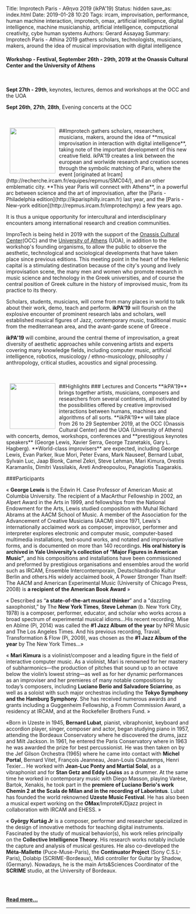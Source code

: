 Title: Improtech Paris - &Alpha;&theta;&eta;&nu;&alpha; 2019 (ikPA'19)
Status: hidden
save_as: index.html
Date: 2019-01-28 10:20
Tags: ircam, improvisation, performance, human machine interaction, improtech, omax, artificial intelligence, digital intelligence, machine musicianship, artificial intelligence, computztional creativity, cybe human systems
Authors: Gerard Assayag
Summary: Improtech Paris - Athina 2019 gathers scholars, technologists, musicians, makers, around the idea of musical improvisation with digital intelligence

#### Workshop - Festival, September 26th - 29th, 2019 at the Onassis Cultural Center and the University of Athens
<br>

**Sept 27th - 29th**, keynotes, lectures, demos and workshops at the OCC and the UOA

**Sept 26th**, **27th**, **28th**, Evening concerts at the OCC  

<br>
<br>

<img src="../images/IKPoster_Frag12.png" width="125" style="float:left" hspace="10">
##Improtech
gathers scholars, researchers, musicians, makers, around the idea of **musical improvisation in interaction with digital intelligence**, taking note of the important development of this new creative field.
ikPA'19 creates a link between the european and worlwide research and creation scenes through the symbolic matching of  Paris, where the event [originated at Ircam](http://recherche.ircam.fr/equipes/repmus/SMC04/), and an other emblematic city. **This year Paris will connect with Athens**, in a powerful arc between science and the art of improvisation, after the  [Paris - Philadelphia edition](http://ikparisphilly.ircam.fr) last year, and the [Paris - New-york edition](http://repmus.ircam.fr/improtechpny) a few years ago.

It is thus a unique opportunity for intercultural and interdisciplinary encounters among international research and creation communities.

ImproTech is being held in 2019 with the support of the [Onassis Cultural Center](http://http://www.sgt.gr)(OCC) and the [University of Athens](https://en.uoa.gr/) (UOA), in addition to the workshop's founding organisms, to allow the public to observe the aesthetic, technological and sociological developments that have taken place since previous editions.
This meeting point in the heart of the  Hellenic capital is a stimulating destination because of the city's young and lively improvisation scene, the many men and women who promote research in music science and technology in the Greek universities, and of course the central position of Greek culture in the history of improvised music, from its practice to its theory.

Scholars, students, musicians, will come from many places in world to talk about their work, demo, teach and perform. **ikPA'19** will flourish on the explosive encounter of prominent research labs and scholars, well established musical figures of Jazz, contemporary music, traditional music from the mediterranean area, and the  avant-garde scene of Greece .

**ikPA'19** will combine, around the central theme of improvisation, a great diversity of aesthetic approaches while convening artists and experts covering many knowledge fields, including computer music, artificial intelligence, robotics, musicology / ethno-musicology, philosophy / anthropology, critical studies, acoustics and signal processing.
<br>
<br>
<br>

<img src="../images/IKPoster_frag22.png" width="125" style="float:left" hspace="10">
##Highlights
### Lectures and Concerts
**ikPA'19** brings together artists, musicians, composers and researchers from several continents, all motivated by the possibilities offered by creative improvised interactions between humans, machines and algorithms of all sorts. **iikPA'19** will take place from 26 to 29 September 2019, at the OCC (Onassis Cultural Center) and the UOA (University of Athens) with concerts, demos, workshops, conferences and **prestigious keynotes speakers** (George Lewis, Xavier Serra, George Tzanetakis, Gary L. Hagberg). **World-class improvisers** are expected, including George Lewis, Evan Parker, Ikue Mori, Peter Evans, Mark Nauseef, Bernard Lubat, Sylvain Luc, Jaap Blonk, Camel Zekri, Steve Lehman, Mari Kimura, Orestis Karamanlis, Dimitri Vassilakis, Areti Andreopoulou, Panagiotis Tsagarakis.

###Participants

«  **George Lewis** is the Edwin H. Case Professor of American Music at Columbia University. The recipient of a MacArthur Fellowship in 2002, an Alpert Award in the Arts in 1999, and fellowships from the National Endowment for the Arts, Lewis studied composition with Muhal Richard Abrams at the AACM School of Music. A member of the Association for the Advancement of Creative Musicians (AACM) since 1971, Lewis's internationally acclaimed work as composer, improvisor, performer and interpreter explores electronic and computer music, computer-based multimedia installations, text-sound works, and notated and improvisative forms, and is documented on more than 140 recordings. **His oral history is archived in Yale University’s collection of “Major Figures in American Music”**, and his compositions and installations have been commissioned and preformed by prestigious organisations and ensembles aroud the world such as IRCAM, Ensemble Intercontemporain, Deutschlandradio Kultur Berlin and others.His widely acclaimed book, A Power Stronger Than Itself: The AACM and American Experimental Music (University of Chicago Press, 2008) is **a recipient of the American Book Award** »

«  Described as “**a state-of-the-art musical thinker**” and a "dazzling saxophonist,” by The **New York Times**, **Steve Lehman** (b. New York City, 1978) is a composer, performer, educator, and scholar who works across a broad spectrum of experimental musical idioms...His recent recording, Mise en Abîme (Pi, 2014) was called the **#1 Jazz Album of the year** by NPR Music and The Los Angeles Times. And his previous recording, Travail, Transformation & Flow (Pi, 2009), was chosen as the **#1 Jazz Album of the year** by The New York Times...»

«  **Mari Kimura** is a violinist/composer and a leading figure in the field of interactive computer music. As a violinist, Mari is renowned for her mastery of subharmonics—the production of pitches that sound up to an octave below the violin’s lowest string—as well as for her dynamic performances as an improviser and her premieres of many notable compositions by today’s composers, including **Luciano Berio and Salvadore Sciarrino**, as well as a soloist with such major orchestras including the **Tokyo Symphony and the Hamburg Symphony**. She has received numerous awards and grants including a Guggenheim Fellowship, a Fromm Commission Award, a residency at IRCAM, and at the Rockefeller Brothers Fund. »

«Born in Uzeste in 1945, **Bernard Lubat**, pianist, vibraphonist, keyboard and accordion player, singer, composer and actor, began studying piano in 1957, attending the Bordeaux Conservatory where he discovered the drums, jazz and Milt Jackson. In 1961, he entered the Paris Conservatory where in 1963 he was awarded the prize for best percussionist. He was then taken on by the Jef Gilson Orchestra (1965) where he came into contact with **Michel Portal**, Bernard Vitet, François Jeanneau, Jean-Louis Chautemps, Henri Texier… He worked with **Jean-Luc Ponty and Martial Solal**, as a vibraphonist and for **Stan Getz and Eddy Louiss** as a drummer. At the same time he worked in contemporary music with Diego Masson, playing Varèse, Bartok, Xenakis, he took part in the **premiere of Luciano Berio's work Chemin 2 at the Scala de Milan and in the recording of Laborintus**. Lubat has founded the world reknowned **Uzeste Music Festival**. He has also been a musical expert working on the **OMax**/ImproteK/Djazz project in collaboration with IRCAM and EHESS. »

«  **György Kurtág Jr** is a composer, performer and researcher specialized in the design of innovative methods for teaching digital instruments. Fascinated by the study of musical behavior(s), his work relies principally on the **Collective Intelligence Theory**. His research works notably include the capture and analysis of musical gestures.  He also co-developed the **Méta-Mallette** (Puce-Muse-Paris), the **Continuator Project** (Sony C.S.L-Paris), Dolabip (SCRIME-Bordeaux), Midi controller for Guitar by Shadow, (Germany). Nowadays, he is the main Arts&Sciences Coordinator of the **SCRIME** studio, at the University of Bordeaux.



<br>
<br>

**[Read more...]({filename}/pages/Highlights.md)**  

---
